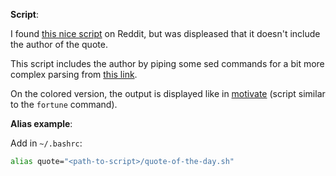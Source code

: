 **Script**:

I found [this nice script](https://www.reddit.com/r/bash/comments/1xd53z/small_bash_script_to_get_brainyquotes_quote_of/) on Reddit, but was displeased that it doesn't include the author of the quote.

This script includes the author by piping some sed commands for a bit more complex parsing from [this link](https://www.brainyquote.com/link/quotebr.js).

On the colored version, the output is displayed like in [motivate](https://github.com/mubaris/motivate) (script similar to the `fortune` command).

**Alias example**:

Add in `~/.bashrc`:

```bash
alias quote="<path-to-script>/quote-of-the-day.sh"
```
